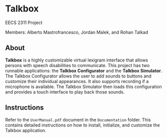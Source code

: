 # Talkbox
EECS 2311 Project 

Members: Alberto Mastrofrancesco, Jordan Malek, and Rohan Talkad

## About

**Talkbox** is a highly customizable virtual lexigram interface that allows persons with speech disabilities to communicate. This project has two runnable applications: the **Talkbox Configurator** and the **Talkbox Simulator**. 
The Talkbox Configurator allows the user to add sounds to buttons and customize their individual appearances. It also supports recording if a microphone is available. The Talkbox Simulator then loads this
configuration and provides a touch interface to play back those sounds. 

## Instructions

Refer to the `UserManual.pdf` document in the `Documentation` folder. This contains detailed instructions on how to install, initialize, and customize the Talkbox application.
